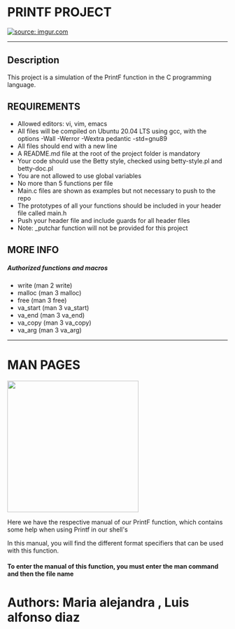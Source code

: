 <!DOCTYPE html>
<html>
<body>
<h1>PRINTF PROJECT</h1>
<a href="https://imgur.com/vlZzI1u"><img src="https://i.imgur.com/vlZzI1u.png" title="source: imgur.com" /></a>
<hr>

<h2>Description</h2>
<p>This project is a simulation of the PrintF function in the C programming language.</p>


<h2>REQUIREMENTS</h2>
<ul>
  <li>Allowed editors: vi, vim, emacs</li>
  <li>All files will be compiled on Ubuntu 20.04 LTS using gcc, with the options -Wall -Werror -Wextra pedantic -std=gnu89</li>
  <li>All files should end with a new line</li>
  <li>A README.md file at the root of the project folder is mandatory</li>
  <li>Your code should use the Betty style, checked using betty-style.pl and betty-doc.pl</li>
  <li>You are not allowed to use global variables</li>
  <li>No more than 5 functions per file</li>
  <li>Main.c files are shown as examples but not necessary to push to the repo</li>
  <li>The prototypes of all your functions should be included in your header file called main.h</li>
  <li>Push your header file and include guards for all header files</li>
  <li>Note: _putchar function will not be provided for this project</li>
</ul>

<h2>MORE INFO</h2>
<h5>Authorized functions and macros</h5>
<ul>
  <li>write (man 2 write)</li>
  <li>malloc (man 3 malloc)</li>
  <li>free (man 3 free)</li>
  <li>va_start (man 3 va_start)</li>
  <li>va_end (man 3 va_end)</li>
  <li>va_copy (man 3 va_copy)</li>
  <li>va_arg (man 3 va_arg)</li>
</ul>
<hr>

<h1>MAN PAGES</h1>
<img src="https://media.geeksforgeeks.org/wp-content/uploads/Screenshot-from-2018-12-11-20-58-48.png" width="300" height="auto"/>
<p>Here we have the respective manual of our PrintF function, which contains some help when using Printf in our shell's</p>
<p>In this manual, you will find the different format specifiers that can be used with this function.</p>
<h4>To enter the manual of this function, you must enter the man command and then the file name</h4>


<h1>Authors: Maria alejandra , Luis alfonso diaz</h1>
</body>
</html>
